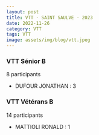```yaml
---
layout: post
title: VTT - SAINT SAULVE - 2023
date: 2022-11-26
category: VTT
tags: VTT
image: assets/img/blog/vtt.jpeg
---
```


### VTT Sénior B
8 participants
- DUFOUR JONATHAN : 3

### VTT Vétérans B
14 participants
- MATTIOLI RONALD : 1

